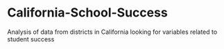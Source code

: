 # California-School-Success
Analysis of data from districts in California looking for variables related to student success
